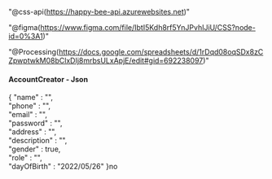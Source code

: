 "@css-api(https://happy-bee-api.azurewebsites.net)"
<!-- ![GitHub branch checks state](https://img.shields.io/github/checks-status/css-saler-system/css-api-ver2/develop?color=green) -->
"@figma(https://www.figma.com/file/IbtI5Kdh8rf5YnJPvhIJiU/CSS?node-id=0%3A1)"


"@Processing(https://docs.google.com/spreadsheets/d/1rDqd08oqSDx8zCZpwptwkM08bClxDIj8mrbsULxApjE/edit#gid=692238097)"


<h4>AccountCreator - Json</h4>
{
"name" : "",<br>
"phone" : "",<br>
"email" : "",<br>
"password" : "",<br>
"address" : "",<br>
"description" : "",<br>
"gender" : true,<br>
"role" : "",<br>
"dayOfBirth" : "2022/05/26"
}no